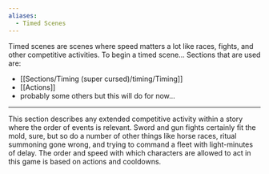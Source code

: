 ```yaml
---
aliases:
  - Timed Scenes
---
```

Timed scenes are scenes where speed matters a lot like races, fights, and other competitive activities. To begin a timed scene... Sections that are used are:
- [[Sections/Timing (super cursed)/timing/Timing]]
- [[Actions]]
- probably some others but this will do for now...

---

This section describes any extended competitive activity within a story where the order of events is relevant. Sword and gun fights certainly fit the mold, sure, but so do a number of other things like horse races, ritual summoning gone wrong, and trying to command a fleet with light-minutes of delay. The order and speed with which characters are allowed to act in this game is based on actions and cooldowns.
